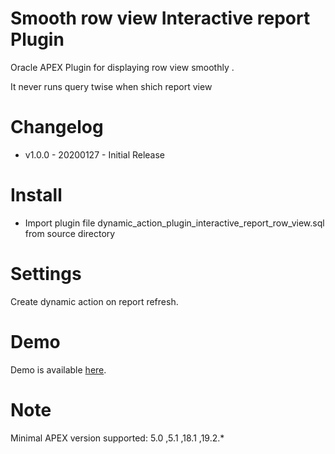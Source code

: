 # Smooth row view Interactive report Plugin
Oracle APEX Plugin for displaying row view smoothly .

It never runs query twise when shich report view

# Changelog

- v1.0.0 - 20200127 - Initial Release


# Install
- Import plugin file dynamic_action_plugin_interactive_report_row_view.sql from source directory

# Settings
Create dynamic action on report refresh.

# Demo

Demo is available [here](https://apex.oracle.com/pls/apex/f?p=93690:6:). 

 # Note

 Minimal APEX version supported: 5.0 ,5.1  ,18.1  ,19.2.*   

